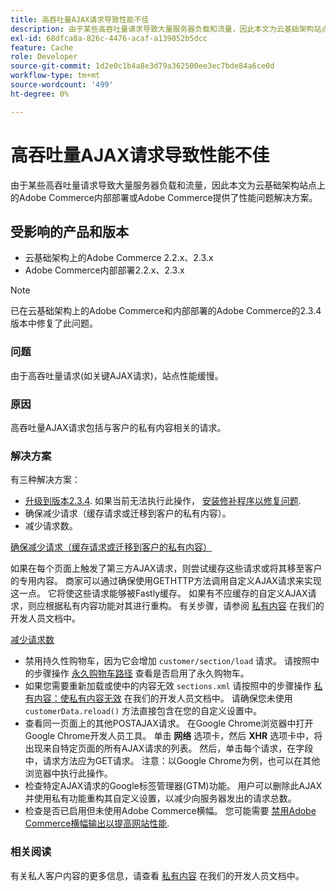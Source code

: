 ```yaml
---
title: 高吞吐量AJAX请求导致性能不佳
description: 由于某些高吞吐量请求导致大量服务器负载和流量，因此本文为云基础架构站点上的Adobe Commerce内部部署或Adobe Commerce提供了性能问题解决方案。
exl-id: 68dfca8a-826c-4476-acaf-a139052b5dcc
feature: Cache
role: Developer
source-git-commit: 1d2e0c1b4a8e3d79a362500ee3ec7bde84a6ce0d
workflow-type: tm+mt
source-wordcount: '499'
ht-degree: 0%

---
```


# 高吞吐量AJAX请求导致性能不佳

由于某些高吞吐量请求导致大量服务器负载和流量，因此本文为云基础架构站点上的Adobe Commerce内部部署或Adobe Commerce提供了性能问题解决方案。

## 受影响的产品和版本

* 云基础架构上的Adobe Commerce 2.2.x、2.3.x
* Adobe Commerce内部部署2.2.x、2.3.x

>[!NOTE]
>
>已在云基础架构上的Adobe Commerce和内部部署的Adobe Commerce的2.3.4版本中修复了此问题。

### 问题

由于高吞吐量请求(如关键AJAX请求)，站点性能缓慢。

### 原因

高吞吐量AJAX请求包括与客户的私有内容相关的请求。

### 解决方案

有三种解决方案：

* [升级到版本2.3.4](https://devdocs.magento.com/cloud/project/project-upgrade.html). 如果当前无法执行此操作， [安装修补程序以修复问题](/help/troubleshooting/known-issues-patches-attached/performance-issues-caused-by-excessive-ajax-requests.md).
* 确保减少请求（缓存请求或迁移到客户的私有内容）。
* 减少请求数。

<u>确保减少请求（缓存请求或迁移到客户的私有内容）</u>

如果在每个页面上触发了第三方AJAX请求，则尝试缓存这些请求或将其移至客户的专用内容。 商家可以通过确保使用GETHTTP方法调用自定义AJAX请求来实现这一点。 它将使这些请求能够被Fastly缓存。 如果有不应缓存的自定义AJAX请求，则应根据私有内容功能对其进行重构。 有关步骤，请参阅 [私有内容](https://devdocs.magento.com/guides/v2.3/extension-dev-guide/cache/page-caching/private-content.html) 在我们的开发人员文档中。

<u>减少请求数</u>

* 禁用持久性购物车，因为它会增加 `customer/section/load` 请求。 请按照中的步骤操作 [永久购物车路径](https://devdocs.magento.com/guides/v2.3/config-guide/prod/config-reference-most.html#persistent-shopping-cart-paths) 查看是否启用了永久购物车。
* 如果您需要重新加载或使中的内容无效 `sections.xml` 请按照中的步骤操作 [私有内容：使私有内容无效](https://devdocs.magento.com/guides/v2.3/extension-dev-guide/cache/page-caching/private-content.html#invalidate-private-content) 在我们的开发人员文档中。 请确保您未使用 `customerData.reload()` 方法直接包含在您的自定义设置中。
* 查看同一页面上的其他POSTAJAX请求。 在Google Chrome浏览器中打开Google Chrome开发人员工具。 单击 **网络** 选项卡，然后 **XHR** 选项卡中，将出现来自特定页面的所有AJAX请求的列表。 然后，单击每个请求，在字段中，请求方法应为GET请求。 注意：以Google Chrome为例，也可以在其他浏览器中执行此操作。
* 检查特定AJAX请求的Google标签管理器(GTM)功能。 用户可以删除此AJAX并使用私有功能重构其自定义设置，以减少向服务器发出的请求总数。
* 检查是否已启用但未使用Adobe Commerce横幅。 您可能需要 [禁用Adobe Commerce横幅输出以提高网站性能](/help/troubleshooting/miscellaneous/disable-magento-banner-output-to-improve-site-performance.md).

### 相关阅读

有关私人客户内容的更多信息，请查看 [私有内容](https://devdocs.magento.com/guides/v2.3/extension-dev-guide/cache/page-caching/private-content.html?itm_source=devdocs&amp;itm_medium=search_page&amp;itm_campaign=federated_search&amp;itm_term=ajax%20requests) 在我们的开发人员文档中。
